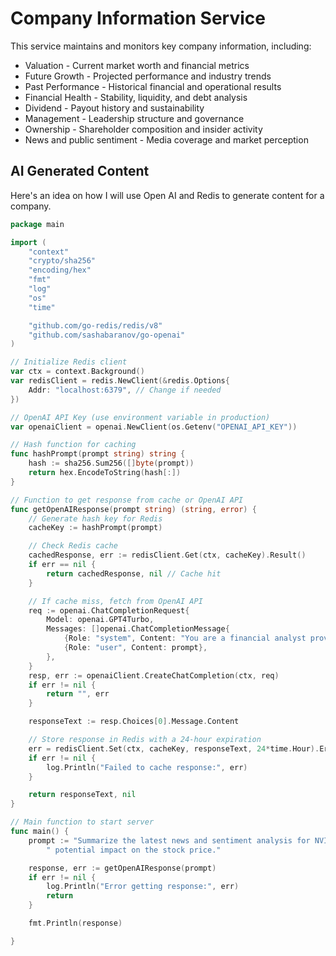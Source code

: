 # Company Information Service
This service maintains and monitors key company information, including:
- Valuation - Current market worth and financial metrics
- Future Growth - Projected performance and industry trends
- Past Performance - Historical financial and operational results
- Financial Health - Stability, liquidity, and debt analysis
- Dividend - Payout history and sustainability
- Management - Leadership structure and governance
- Ownership - Shareholder composition and insider activity
- News and public sentiment - Media coverage and market perception


## AI Generated Content
Here's an idea on how I will use Open AI and Redis to generate content for a company.

```go
package main

import (
	"context"
	"crypto/sha256"
	"encoding/hex"
	"fmt"
	"log"
	"os"
	"time"

	"github.com/go-redis/redis/v8"
	"github.com/sashabaranov/go-openai"
)

// Initialize Redis client
var ctx = context.Background()
var redisClient = redis.NewClient(&redis.Options{
	Addr: "localhost:6379", // Change if needed
})

// OpenAI API Key (use environment variable in production)
var openaiClient = openai.NewClient(os.Getenv("OPENAI_API_KEY"))

// Hash function for caching
func hashPrompt(prompt string) string {
	hash := sha256.Sum256([]byte(prompt))
	return hex.EncodeToString(hash[:])
}

// Function to get response from cache or OpenAI API
func getOpenAIResponse(prompt string) (string, error) {
	// Generate hash key for Redis
	cacheKey := hashPrompt(prompt)

	// Check Redis cache
	cachedResponse, err := redisClient.Get(ctx, cacheKey).Result()
	if err == nil {
		return cachedResponse, nil // Cache hit
	}

	// If cache miss, fetch from OpenAI API
	req := openai.ChatCompletionRequest{
		Model: openai.GPT4Turbo,
		Messages: []openai.ChatCompletionMessage{
			{Role: "system", Content: "You are a financial analyst providing detailed and accurate stock analysis."},
			{Role: "user", Content: prompt},
		},
	}
	resp, err := openaiClient.CreateChatCompletion(ctx, req)
	if err != nil {
		return "", err
	}

	responseText := resp.Choices[0].Message.Content

	// Store response in Redis with a 24-hour expiration
	err = redisClient.Set(ctx, cacheKey, responseText, 24*time.Hour).Err()
	if err != nil {
		log.Println("Failed to cache response:", err)
	}

	return responseText, nil
}

// Main function to start server
func main() {
	prompt := "Summarize the latest news and sentiment analysis for NVIDIA (NVDA) stock. Include key headlines and their" +
		" potential impact on the stock price."

	response, err := getOpenAIResponse(prompt)
	if err != nil {
		log.Println("Error getting response:", err)
		return
	}

	fmt.Println(response)

}

```


